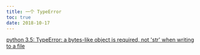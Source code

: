 ```yaml
---
title: 一个 TypeError 
toc: true
date: 2018-10-17
---
```

[python 3.5: TypeError: a bytes-like object is required, not 'str' when writing to a file](https://stackoverflow.com/questions/33054527/python-3-5-typeerror-a-bytes-like-object-is-required-not-str-when-writing-t)
